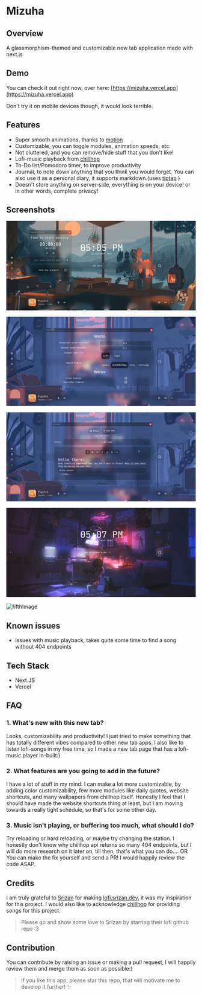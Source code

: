 # Mizuha
## Overview
A glassmorphism-themed and customizable new tab application made with next.js

## Demo
You can check it out right now, over here: [https://mizuha.vercel.app](https://mizuha.vercel.app)

Don't try it on mobile devices though, it would look terrible.

## Features
- Super smooth animations, thanks to [motion](https://motion.dev)
- Customizable, you can toggle modules, animation speeds, etc.
- Not cluttered, and you can remove/hide stuff that you don't like!
- Lofi-music playback from [chillhop](https://chillhop.com)
- To-Do list/Pomodoro timer, to improve productivity
- Journal, to note down anything that you think you would forget. You can also use it as a personal diary, it supports markdown.(uses [tiptap](https://tiptap.dev) )
- Doesn't store anything on server-side, everything is on your device! or in other words, complete privacy!

## Screenshots

![firstImage](Screenshots/1.png)

![secondImage](Screenshots/2.png)

![thirdImage](Screenshots/3.png)

![fourthImage](Screenshots/4.png)

![fifthImage](Screenshots/5.png)

## Known issues

- Issues with music playback, takes quite some time to find a song without 404 endpoints

## Tech Stack
- Next.JS
- Vercel
    
## FAQ
### 1. What's new with this new tab?
Looks, customizability and productivity! I just tried to make something that has totally different vibes compared to other new tab apps. I also like to listen lofi-songs in my free time, so I made a new tab page that has a lofi-music player in-built:)

### 2. What features are you going to add in the future?
I have a lot of stuff in my mind. I can make a lot more customizable, by adding color customizability, few more modules like daily quotes, website shortcuts,
and many wallpapers from chillhop itself. Honestly I feel that I should have made the website shortcuts thing at least, but I am moving towards a really tight schedule, so that's for some other day.

### 3. Music isn't playing, or buffering too much, what should I do?
Try reloading or hard reloading, or maybe try changing the station. I honestly don't know why chillhop api returns so many 404 endpoints, but I will do more research on it later on, till then, that's what you can do.... OR You can make the fix yourself and send a PR! I would happily review the code ASAP.

 ## Credits

I am truly grateful to [SrIzan](https://srizan.dev) for making [lofi.srizan.dev](lofi.srizan.dev), it was my inspiration for this project.
I would also like to acknowledge [chillhop](https://chillhop.com) for providing songs for this project.

>  Please go and show some love to SrIzan by starring their lofi github repo :3

## Contribution

You can contribute by raising an issue or making a pull request, I will happily review them and merge them as soon as possible:)
> If you like this app, please star this repo, that will motivate me to develop it further! ✨
